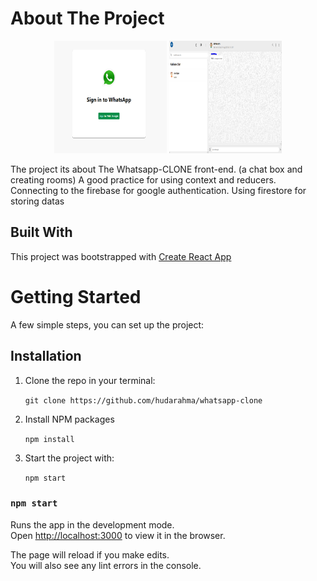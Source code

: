# About The Project
<p align="center">
    <img src='/public/whatsapp-1.PNG' alt='tesla-clone' 
    width="180" height="180"/>
    <img src='/public/whatsapp-2.PNG' alt='tesla-clone' 
    width="180" height="180"/>
</p>

The project its about The Whatsapp-CLONE front-end. (a chat box and creating rooms) 
A good practice for using context and reducers.
Connecting to the firebase for google authentication. 
Using firestore for storing datas

## Built With

This project was bootstrapped with [Create React App](https://github.com/facebook/create-react-app)

# Getting Started

 A few simple steps, you can set up the project:
## Installation

1. Clone the repo in your terminal:<br />

    `git clone https://github.com/hudarahma/whatsapp-clone`

2. Install NPM packages<br />

    `npm install`

3. Start the project with:<br />

    `npm start`

### `npm start`

Runs the app in the development mode.<br />
Open [http://localhost:3000](http://localhost:3000) to view it in the browser.

The page will reload if you make edits.<br />
You will also see any lint errors in the console.
